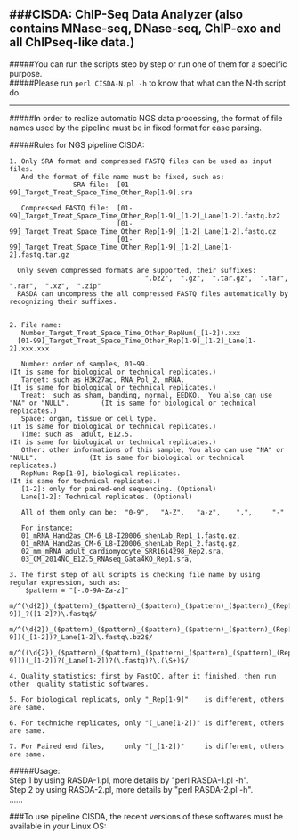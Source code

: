 ###CISDA: ChIP-Seq Data Analyzer (also contains MNase-seq, DNase-seq, ChIP-exo and all ChIPseq-like data.)         
-----------------------------------------------------------------------------------------------------------------
                                                                                   
#####You can run the scripts step by step or run one of them for a specific purpose.                         
#####Please run `perl CISDA-N.pl -h` to know that what can the N-th script do.
                                                                                 
__________________________________________________________________________________________________________________      
                                                       

#####In order to realize automatic NGS data processing, the format of file names used by the pipeline must be in fixed format for ease parsing.                 
                                  
                                       
#####Rules for NGS pipeline CISDA:                                         

    1. Only SRA format and compressed FASTQ files can be used as input files. 
       And the format of file name must be fixed, such as:
                    SRA file:  [01-99]_Target_Treat_Space_Time_Other_Rep[1-9].sra

       Compressed FASTQ file:  [01-99]_Target_Treat_Space_Time_Other_Rep[1-9]_[1-2]_Lane[1-2].fastq.bz2 
                               [01-99]_Target_Treat_Space_Time_Other_Rep[1-9]_[1-2]_Lane[1-2].fastq.gz
                               [01-99]_Target_Treat_Space_Time_Other_Rep[1-9]_[1-2]_Lane[1-2].fastq.tar.gz

      Only seven compressed formats are supported, their suffixes:  
                                      ".bz2",  ".gz",  ".tar.gz",  ".tar",  ".rar",  ".xz",  ".zip"
      RASDA can uncompress the all compressed FASTQ files automatically by recognizing their suffixes.


    2. File name: 
       Number_Target_Treat_Space_Time_Other_RepNum(_[1-2]).xxx
      [01-99]_Target_Treat_Space_Time_Other_Rep[1-9]_[1-2]_Lane[1-2].xxx.xxx 

       Number: order of samples, 01~99.                                                       (It is same for biological or technical replicates.)
       Target: such as H3K27ac, RNA_Pol_2, mRNA.                                              (It is same for biological or technical replicates.)
       Treat:  such as sham, banding, normal, EEDKO.  You also can use "NA" or "NULL".        (It is same for biological or technical replicates.)
       Space: organ, tissue or cell type.                                                     (It is same for biological or technical replicates.)
       Time: such as  adult, E12.5.                                                           (It is same for biological or technical replicates.)
       Other: other informations of this sample, You also can use "NA" or "NULL".             (It is same for biological or technical replicates.)
       RepNum: Rep[1-9], biological replicates.                                               (It is same for technical replicates.)
       [1-2]: only for paired-end sequencing. (Optional)   
       Lane[1-2]: Technical replicates. (Optional)

       All of them only can be:  "0-9",   "A-Z",   "a-z",    ".",     "-"

       For instance: 
       01_mRNA_Hand2as_CM-6_L8-I20006_shenLab_Rep1_1.fastq.gz,     
       01_mRNA_Hand2as_CM-6_L8-I20006_shenLab_Rep1_2.fastq.gz,    
       02_mm_mRNA_adult_cardiomyocyte_SRR1614298_Rep2.sra,    
       03_CM_2014NC_E12.5_RNAseq_Gata4KO_Rep1.sra, 

    3. The first step of all scripts is checking file name by using regular expression, such as: 
        $pattern = "[-.0-9A-Za-z]"
         m/^(\d{2})_($pattern)_($pattern)_($pattern)_($pattern)_($pattern)_(Rep[1-9])_?([1-2]?)\.fastq$/
         m/^(\d{2})_($pattern)_($pattern)_($pattern)_($pattern)_($pattern)_(Rep[1-9])(_[1-2])?_Lane[1-2]\.fastq\.bz2$/
         m/^((\d{2})_($pattern)_($pattern)_($pattern)_($pattern)_($pattern)_(Rep[1-9]))(_[1-2])?(_Lane[1-2])?(\.fastq)?\.(\S+)$/

    4. Quality statistics: first by FastQC, after it finished, then run other  quality statistic softwares.

    5. For biological replicats, only "_Rep[1-9]"    is different, others are same.

    6. For techniche replicates, only "(_Lane[1-2])" is different, others are same.

    7. For Paired end files,     only "(_[1-2])"     is different, others are same.



                                                           
#####Usage:                                           
     Step 1  by using RASDA-1.pl, more details by "perl  RASDA-1.pl  -h".                
     Step 2  by using RASDA-2.pl, more details by "perl  RASDA-2.pl  -h".                            
     ......                                               


###To use pipeline CISDA, the recent versions of these softwares must be available in your Linux OS:


